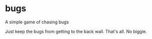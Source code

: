 # bugs
A simple game of chasing bugs

Just keep the bugs from getting to the back wall.  That's all.  No biggie.
